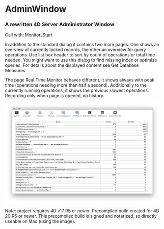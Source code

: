 # AdminWindow

### A rewritten 4D Server Administrator Window

Call with: Monitor_Start

In addition to the standard dialog it contains two more pages. One shows an overview of currently locked records, the other an overview for query operations. Use list box header to sort by count of operations or total time needed.
You might want to use this dialog to find missing index or optimize queries.
For details about the displayed content see Get Database Measures

The page Real Time Monitor behaves different, it shows always with peak time (operations needing more than half a second). Additionally to the currently running operations, it shows the previous slowest operations. Recording only when page is opened, no history.

![alt text](https://github.com/ThomasMaul/AdminWindow/blob/master/Docu/image011.png "Screenshot")

Note: project requires 4D v17 R5 or newer.
Precompiled build created for 4D 20 R5 or newer. This precompiled build is signed and notarized, so directly useable on Mac (using the image).